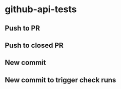 # github-api-tests

## Push to PR
## Push to closed PR
## New commit
## New commit to trigger check runs
